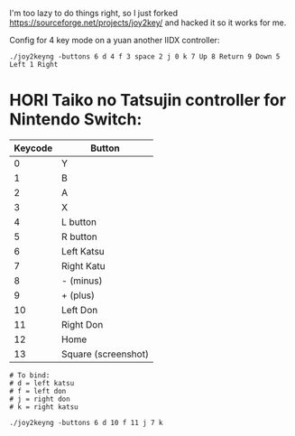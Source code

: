 I'm too lazy to do things right, so I just forked https://sourceforge.net/projects/joy2key/ and hacked it so it works for me.

Config for 4 key mode on a yuan another IIDX controller:
```
./joy2keyng -buttons 6 d 4 f 3 space 2 j 0 k 7 Up 8 Return 9 Down 5 Left 1 Right
```

# HORI Taiko no Tatsujin controller for Nintendo Switch:

|Keycode| Button|
|-------|-------|
|0      |Y|
|1      |B|
|2      |A|
|3      |X|
|4      |L button|
|5      |R button|
|6      |Left Katsu|
|7      |Right Katu|
|8      |- (minus)|
|9      |+ (plus)|
|10     |Left Don|
|11     |Right Don|
|12     |Home|
|13     |Square (screenshot)|

```
# To bind:
# d = left katsu
# f = left don
# j = right don
# k = right katsu

./joy2keyng -buttons 6 d 10 f 11 j 7 k

```
